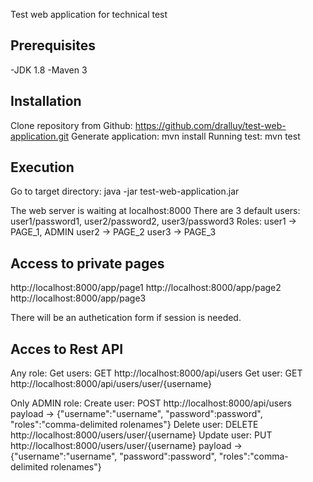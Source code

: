 Test web application for technical test

Prerequisites
-------------
-JDK 1.8
-Maven 3

Installation
------------

Clone repository from Github: https://github.com/dralluy/test-web-application.git
Generate application: mvn install
Running test: mvn test

Execution
---------
Go to target directory:
java -jar test-web-application.jar

The web server is waiting at localhost:8000
There are 3 default users: user1/password1, user2/password2, user3/password3
Roles: user1 -> PAGE_1, ADMIN
	   user2 -> PAGE_2
	   user3 -> PAGE_3

Access to private pages
-----------------------
http://localhost:8000/app/page1
http://localhost:8000/app/page2
http://localhost:8000/app/page3

There will be an authetication form if session is needed.

Acces to Rest API
-----------------
Any role:
Get users:    GET http://localhost:8000/api/users
Get user:     GET http://localhost:8000/api/users/user/{username}

Only ADMIN role:
Create user:  POST http://localhost:8000/api/users 
	      payload -> {"username":"username", "password":password", "roles":"comma-delimited rolenames"}
Delete user:  DELETE http://localhost:8000/users/user/{username}
Update user:  PUT http://localhost:8000/users/user/{username}
			  payload -> {"username":"username", "password":password", "roles":"comma-delimited rolenames"}
